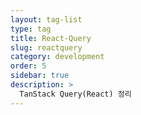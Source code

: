 ```yaml
---
layout: tag-list
type: tag
title: React-Query
slug: reactquery
category: development
order: 5
sidebar: true
description: >
  TanStack Query(React) 정리
---
```

